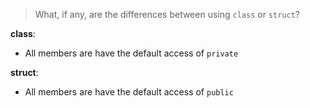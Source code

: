 > What, if any, are  the differences between using `class` or `struct`?

**class**:
- All members are have the default access of `private`

**struct**:
- All members are have the default access of `public`